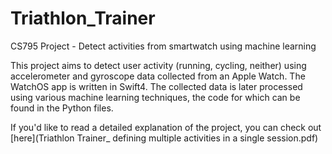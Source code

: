 # Triathlon_Trainer
CS795 Project - Detect activities from smartwatch using machine learning

This project aims to detect user activity (running, cycling, neither) using accelerometer and gyroscope data collected from an Apple Watch.
The WatchOS app is written in Swift4. The collected data is later processed using various machine learning techniques, the code for which can be found in the Python files.

If you'd like to read a detailed explanation of the project, you can check out [here](Triathlon Trainer_ defining multiple activities in a single session.pdf)
